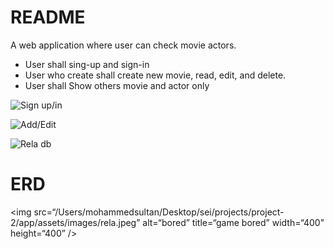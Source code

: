 # README

A web application where user can check movie actors. 
-	User shall sing-up and sign-in
-	User who create shall create new movie, read, edit, and delete.
-	User shall Show others movie and actor only

![Sign up/in](/Users/mohammedsultan/Desktop/sei/projects/project-2/app/assets/images/sinp.jpeg)

![Add/Edit](/Users/mohammedsultan/Desktop/sei/projects/project-2/app/assets/images/add.jpeg)


![Rela db](/Users/mohammedsultan/Desktop/sei/projects/project-2/app/assets/images/rela.jpeg)

# ERD 
<img src=“/Users/mohammedsultan/Desktop/sei/projects/project-2/app/assets/images/rela.jpeg” alt=“bored”
    title=“game bored” width=“400" height=“400” />